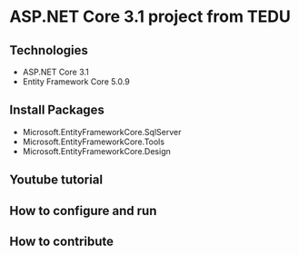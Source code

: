 # ASP.NET Core 3.1 project from TEDU
## Technologies
- ASP.NET Core 3.1
- Entity Framework Core 5.0.9
## Install Packages
- Microsoft.EntityFrameworkCore.SqlServer
- Microsoft.EntityFrameworkCore.Tools
- Microsoft.EntityFrameworkCore.Design
## Youtube tutorial
## How to configure and run
## How to contribute
